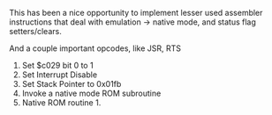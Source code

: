 
This has been a nice opportunity to implement lesser used assembler instructions
that deal with emulation -> native mode, and status flag setters/clears.

And a couple important opcodes, like JSR, RTS

1. Set $c029 bit 0 to 1
2. Set Interrupt Disable
3. Set Stack Pointer to 0x01fb
4. Invoke a native mode ROM subroutine
5. Native ROM routine
   1.
